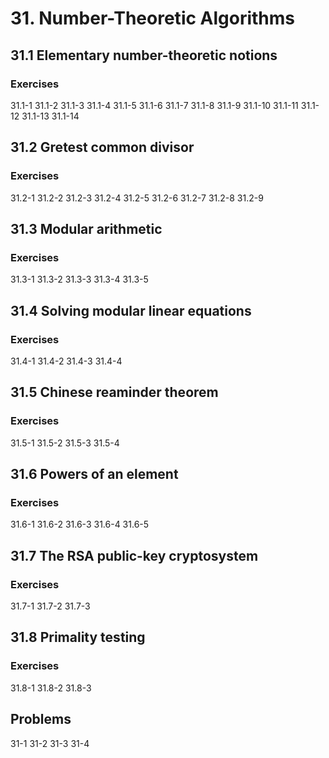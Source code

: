 # 31. Number-Theoretic Algorithms

## 31.1 Elementary number-theoretic notions

### Exercises
31.1-1
31.1-2
31.1-3
31.1-4
31.1-5
31.1-6
31.1-7
31.1-8
31.1-9
31.1-10
31.1-11
31.1-12
31.1-13
31.1-14

## 31.2 Gretest common divisor

### Exercises
31.2-1
31.2-2
31.2-3
31.2-4
31.2-5
31.2-6
31.2-7
31.2-8
31.2-9

## 31.3 Modular arithmetic

### Exercises
31.3-1
31.3-2
31.3-3
31.3-4
31.3-5

## 31.4 Solving modular linear equations

### Exercises
31.4-1
31.4-2
31.4-3
31.4-4

## 31.5 Chinese reaminder theorem

### Exercises
31.5-1
31.5-2
31.5-3
31.5-4

## 31.6 Powers of an element

### Exercises
31.6-1
31.6-2
31.6-3
31.6-4
31.6-5

## 31.7 The RSA public-key cryptosystem

### Exercises
31.7-1
31.7-2
31.7-3

## 31.8 Primality testing

### Exercises

31.8-1
31.8-2
31.8-3

## Problems
31-1
31-2
31-3
31-4
